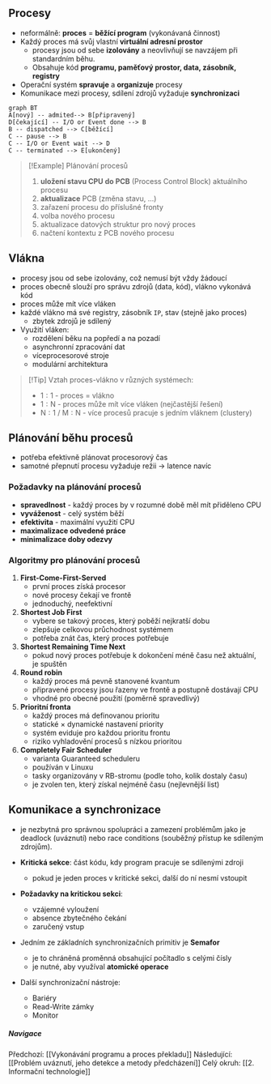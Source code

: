 
## Procesy
- neformálně: **proces** = **běžící program** (vykonávaná činnost)
- Každý proces má svůj vlastní **virtuální adresní prostor**
	- procesy jsou od sebe **izolovány** a neovlivňují se navzájem při standardním běhu.
	- Obsahuje kód **programu, paměťový prostor, data, zásobník, registry**
- Operační systém **spravuje** a **organizuje** procesy
- Komunikace mezi procesy, sdílení zdrojů vyžaduje **synchronizaci**
```mermaid
graph BT
A[nový] -- admited--> B[připravený]
D[čekající] -- I/O or Event done --> B
B -- dispatched --> C[běžící]
C -- pause --> B
C -- I/O or Event wait --> D
C -- terminated --> E[ukončený]
```

>[!Example] Plánování procesů
>1. **uložení stavu CPU do PCB** (Process Control Block) aktuálního procesu
>2. **aktualizace** PCB (změna stavu, ...)
>3. zařazení procesu do příslušné fronty
>4. volba nového procesu
>5. aktualizace datových struktur pro nový proces
>6. načtení kontextu z PCB nového procesu

## Vlákna
- procesy jsou od sebe izolovány, což nemusí být vždy žádoucí
- proces obecně slouží pro správu zdrojů (data, kód), vlákno vykonává kód
- proces může mít více vláken
- každé vlákno má své registry, zásobník `IP`, stav (stejně jako proces)
	- zbytek zdrojů je sdílený
- Využití vláken:
	- rozdělení běku na popředí a na pozadí
	- asynchronní zpracování dat
	- víceprocesorové stroje
	- modulární architektura
>[!Tip] Vztah proces-vlákno v různých systémech:
>- $1:1$ - proces = vlákno
>- $1:\text{N}$ - proces může mít více vláken (nejčastější řešení)
>- $\text{N}:1\ /\text{ M}:\text{N}$ - více procesů pracuje s jedním vláknem (clustery)
## Plánování běhu procesů
- potřeba efektivně plánovat procesorový čas
- samotné přepnutí procesu vyžaduje režii $\rightarrow$ latence navíc
### Požadavky na plánování procesů
- **spravedlnost** - každý proces by v rozumné době měl mít přiděleno CPU
- **vyváženost** - celý systém běží
- **efektivita** - maximální využití CPU
- **maximalizace odvedené práce**
- **minimalizace doby odezvy**

### Algoritmy pro plánování procesů
1. **First-Come-First-Served**
	- první proces získá procesor
	- nové procesy čekají ve frontě
	- jednoduchý, neefektivní
2. **Shortest Job First**
	- vybere se takový proces, který poběží nejkratší dobu
	- zlepšuje celkovou průchodnost systémem
	- potřeba znát čas, který proces potřebuje
3. **Shortest Remaining Time Next**
	- pokud nový proces potřebuje k dokončení méně času než aktuální, je spuštěn
4. **Round robin**
	- každý proces má pevně stanovené kvantum
	- připravené procesy jsou řazeny ve frontě a postupně dostávají CPU
	- vhodné pro obecné použití (poměrně spravedlivý)
5. **Prioritní fronta**
	- každý proces má definovanou prioritu
	- statické $\times$ dynamické nastavení priority
	- systém eviduje pro každou prioritu frontu
	- riziko vyhladovění procesů s nízkou prioritou
6. **Completely Fair Scheduler**
	- varianta Guaranteed scheduleru
	- používán v Linuxu
	- tasky organizovány v RB-stromu (podle toho, kolik dostaly času)
	- je zvolen ten, který získal nejméně času (nejlevnější list)

## Komunikace a synchronizace
-   je nezbytná pro správnou spolupráci a zamezení problémům jako je deadlock (uváznutí) nebo race conditions (souběžný přístup ke sdíleným zdrojům).

- **Kritická sekce**: část kódu, kdy program pracuje se sdílenými zdroji
	- pokud je jeden proces v kritické sekci, další do ní nesmí vstoupit
- **Požadavky na kritickou sekci**:
	- vzájemné vyloužení
	- absence zbytečného čekání
	- zaručený vstup
- Jedním ze základních synchronizačních primitiv je **Semafor**
	- je to chráněná proměnná obsahující počítadlo s celými čísly
	- je nutné, aby využíval **atomické operace**
- Další synchronizační nástroje:
	- Bariéry
	- Read-Write zámky
	- Monitor
##### Navigace
Předchozí: [[Vykonávání programu a proces překladu]]
Následující: [[Problém uváznutí, jeho detekce a metody předcházení]]
Celý okruh: [[2. Informační technologie]]